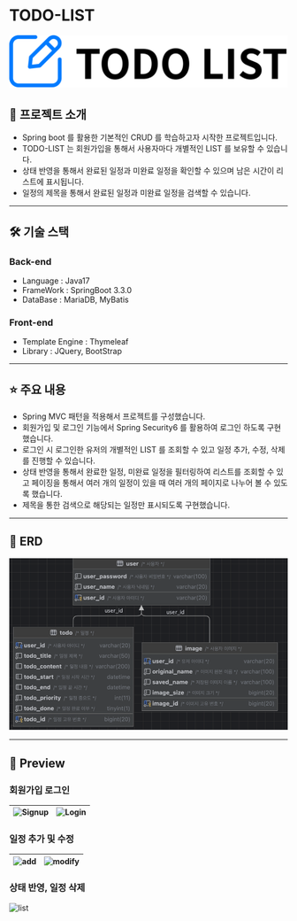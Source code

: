# TODO-LIST

![Logo](/assets/Logo.svg)

## 📖 프로젝트 소개

- Spring boot 를 활용한 기본적인 CRUD 를 학습하고자 시작한 프로젝트입니다.
- TODO-LIST 는 회원가입을 통해서 사용자마다 개별적인 LIST 를 보유할 수 있습니다.
- 상태 반영을 통해서 완료된 일정과 미완료 일정을 확인할 수 있으며 남은 시간이 리스트에 표시됩니다.
- 일정의 제목을 통해서 완료된 일정과 미완료 일정을 검색할 수 있습니다.

---

## 🛠️ 기술 스택

### Back-end
- Language : Java17
- FrameWork : SpringBoot 3.3.0
- DataBase : MariaDB, MyBatis

### Front-end
- Template Engine : Thymeleaf
- Library : JQuery, BootStrap

---

## ⭐️ 주요 내용
- Spring MVC 패턴을 적용해서 프로젝트를 구성했습니다.
- 회원가입 및 로그인 기능에서 Spring Security6 를 활용하여 로그인 하도록 구현했습니다.
- 로그인 시 로그인한 유저의 개별적인 LIST 를 조회할 수 있고 일정 추가, 수정, 삭제를 진행할 수 있습니다.
- 상태 반영을 통해서 완료한 일정, 미완료 일정을 필터링하여 리스트를 조회할 수 있고 페이징을 통해서 여러 개의 일정이 있을 때 여러 개의 페이지로 나누어 볼 수 있도록 했습니다.
- 제목을 통한 검색으로 해당되는 일정만 표시되도록 구현했습니다.

---

## 📖 ERD

<p align="center">
<img src="assets/ERD.png" alt="ERD"/>
</p>

---
## 🎥 Preview

### 회원가입 로그인
| ![Signup](https://github.com/user-attachments/assets/e611c502-2bce-4a60-b239-f3fdc36ceb65) | ![Login](https://github.com/user-attachments/assets/4796c9b2-8187-4fa6-9008-193dd2a97266) |
|--------------------------------------------------------------------------------------------|-------------------------------------------------------------------------------------------|

### 일정 추가 및 수정
| ![add](https://github.com/user-attachments/assets/863bcf06-1a6a-4b8e-9873-19cbdb3f5a84) | ![modify](https://github.com/user-attachments/assets/9a25ab24-1b4d-4df7-991a-da2043957a23) |
|-----------------------------------------------------------------------------------------|--------------------------------------------------------------------------------------------|

### 상태 반영, 일정 삭제
![list](https://github.com/user-attachments/assets/9d011628-535c-481d-ac50-4a3ee4f82ccf)